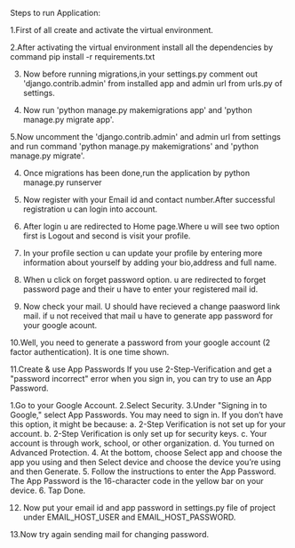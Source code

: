 Steps to run Application:

1.First of all create and activate the virtual environment.

2.After activating the virtual environment install all the dependencies by command pip install -r requirements.txt

3. Now before running migrations,in your settings.py comment out 'django.contrib.admin' from installed app and admin url from urls.py of settings.

4. Now run 'python manage.py makemigrations app' and 'python manage.py migrate app'.

5.Now uncomment the 'django.contrib.admin' and admin url from settings and run command 'python manage.py makemigrations' and 'python manage.py migrate'.

4. Once migrations has been done,run the application by python manage.py runserver

5. Now register with your Email id and contact number.After successful registration u can login into account.

6. After login u are redirected to Home page.Where u will see two option first is Logout and second is visit your profile.

7. In your profile section u can update your profile by entering more information about yourself by adding your bio,address and full name.

8. When u click on forget password option. u are redirected to forget password page and their u have to enter your registered mail id.

9. Now check your mail. U should have recieved a change paasword link mail. if u not received that mail u have to generate app password for your google acount.

10.Well, you need to generate a password from your google account (2 factor authentication). It is one time shown.

11.Create & use App Passwords
If you use 2-Step-Verification and get a "password incorrect" error when you sign in, you can try to use an App Password.

1.Go to your Google Account.
2.Select Security.
3.Under "Signing in to Google," select App Passwords. You may need to sign in. If you don’t have this option, it might be because:
  a. 2-Step Verification is not set up for your account.
  b. 2-Step Verification is only set up for security keys.
  c. Your account is through work, school, or other organization.
  d. You turned on Advanced Protection.
4. At the bottom, choose Select app and choose the app you using and then Select device and choose the device you’re using and then Generate.
5. Follow the instructions to enter the App Password. The App Password is the 16-character code in the yellow bar on your device.
6. Tap Done.

12. Now put your email id and app password in settings.py file of project under EMAIL_HOST_USER and EMAIL_HOST_PASSWORD.

13.Now try again sending mail for changing password.
